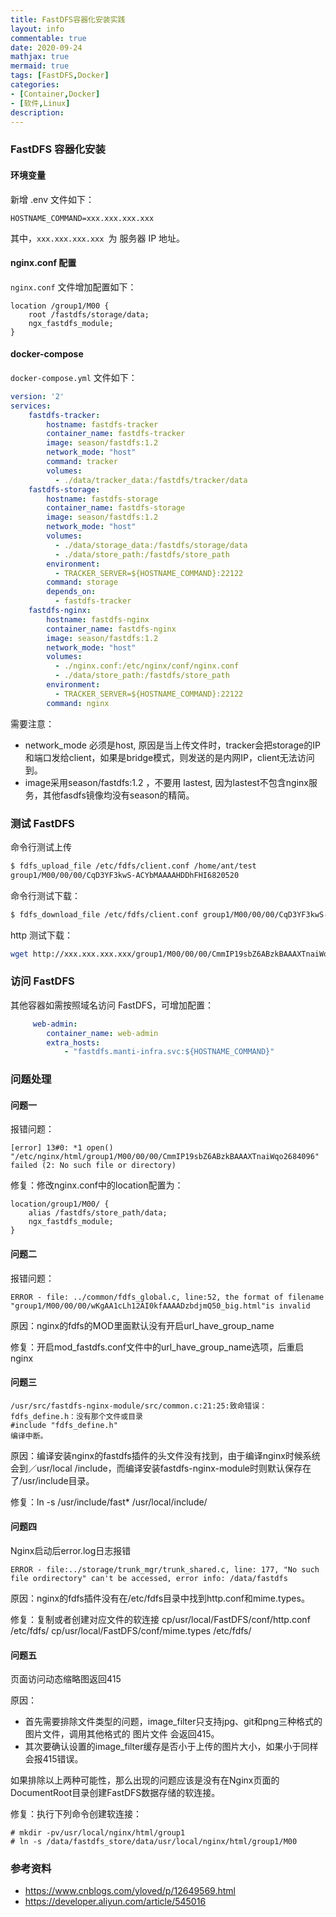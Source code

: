 ```yaml
---
title: FastDFS容器化安装实践
layout: info
commentable: true
date: 2020-09-24
mathjax: true
mermaid: true
tags: [FastDFS,Docker]
categories: 
- [Container,Docker]
- [软件,Linux]
description: 
---
```


### FastDFS 容器化安装

#### 环境变量

新增 .env 文件如下：

```
HOSTNAME_COMMAND=xxx.xxx.xxx.xxx
```

其中，`xxx.xxx.xxx.xxx `为 服务器 IP 地址。

#### nginx.conf 配置

`nginx.conf` 文件增加配置如下：

```
location /group1/M00 {
	root /fastdfs/storage/data;
	ngx_fastdfs_module;
}
```

#### docker-compose

`docker-compose.yml` 文件如下：

```yaml
version: '2'
services:
    fastdfs-tracker:
        hostname: fastdfs-tracker
        container_name: fastdfs-tracker
        image: season/fastdfs:1.2
        network_mode: "host"
        command: tracker
        volumes:
          - ./data/tracker_data:/fastdfs/tracker/data
    fastdfs-storage:
        hostname: fastdfs-storage
        container_name: fastdfs-storage
        image: season/fastdfs:1.2
        network_mode: "host"
        volumes:
          - ./data/storage_data:/fastdfs/storage/data
          - ./data/store_path:/fastdfs/store_path
        environment:
          - TRACKER_SERVER=${HOSTNAME_COMMAND}:22122
        command: storage
        depends_on:
          - fastdfs-tracker
    fastdfs-nginx:
        hostname: fastdfs-nginx
        container_name: fastdfs-nginx
        image: season/fastdfs:1.2
        network_mode: "host"
        volumes:
          - ./nginx.conf:/etc/nginx/conf/nginx.conf
          - ./data/store_path:/fastdfs/store_path
        environment:
          - TRACKER_SERVER=${HOSTNAME_COMMAND}:22122
        command: nginx
```

需要注意：

- network_mode 必须是host, 原因是当上传文件时，tracker会把storage的IP和端口发给client，如果是bridge模式，则发送的是内网IP，client无法访问到。
- image采用season/fastdfs:1.2 ，不要用 lastest, 因为lastest不包含nginx服务，其他fasdfs镜像均没有season的精简。

### 测试 FastDFS

命令行测试上传

```bash
$ fdfs_upload_file /etc/fdfs/client.conf /home/ant/test 
group1/M00/00/00/CqD3YF3kwS-ACYbMAAAAHDDhFHI6820520
```

命令行测试下载：

```bash
$ fdfs_download_file /etc/fdfs/client.conf group1/M00/00/00/CqD3YF3kwS-ACYbMAAAAHDDhFHI6820520
```

http 测试下载：

```bash
wget http://xxx.xxx.xxx.xxx/group1/M00/00/00/CmmIP19sbZ6ABzkBAAAXTnaiWqo2684096?filename=testfile
```

### 访问 FastDFS

其他容器如需按照域名访问 FastDFS，可增加配置：

```yaml
     web-admin:
        container_name: web-admin
        extra_hosts:
            - "fastdfs.manti-infra.svc:${HOSTNAME_COMMAND}"
```

### 问题处理

#### 问题一

报错问题：

```
[error] 13#0: *1 open() "/etc/nginx/html/group1/M00/00/00/CmmIP19sbZ6ABzkBAAAXTnaiWqo2684096" failed (2: No such file or directory)
```

修复：修改nginx.conf中的location配置为：

```
location/group1/M00/ {
	alias /fastdfs/store_path/data;
	ngx_fastdfs_module;
}
```

#### 问题二

报错问题：

```
ERROR - file: ../common/fdfs_global.c, line:52, the format of filename
"group1/M00/00/00/wKgAA1cLh12AI0kfAAAADzbdjmQ50_big.html"is invalid
```


原因：nginx的fdfs的MOD里面默认没有开启url_have_group_name

修复：开启mod_fastdfs.conf文件中的url_have_group_name选项，后重启nginx

#### 问题三

```
/usr/src/fastdfs-nginx-module/src/common.c:21:25:致命错误：fdfs_define.h：没有那个文件或目录
#include "fdfs_define.h" 
编译中断。
```


原因：编译安装nginx的fastdfs插件的头文件没有找到，由于编译nginx时候系统会到／usr/local /include，而编译安装fastdfs-nginx-module时则默认保存在了/usr/include目录。

修复：ln -s /usr/include/fast* /usr/local/include/

#### 问题四

Nginx启动后error.log日志报错

```
ERROR - file:../storage/trunk_mgr/trunk_shared.c, line: 177, "No such file ordirectory" can't be accessed, error info: /data/fastdfs
```

原因：nginx的fdfs插件没有在/etc/fdfs目录中找到http.conf和mime.types。

修复：复制或者创建对应文件的软连接
cp/usr/local/FastDFS/conf/http.conf /etc/fdfs/
cp/usr/local/FastDFS/conf/mime.types /etc/fdfs/

#### 问题五

页面访问动态缩略图返回415

原因：

- 首先需要排除文件类型的问题，image_filter只支持jpg、git和png三种格式的图片文件，调用其他格式的 图片文件 会返回415。
- 其次要确认设置的image_filter缓存是否小于上传的图片大小，如果小于同样会报415错误。

如果排除以上两种可能性，那么出现的问题应该是没有在Nginx页面的DocumentRoot目录创建FastDFS数据存储的软连接。

修复：执行下列命令创建软连接：

```
# mkdir -pv/usr/local/nginx/html/group1
# ln -s /data/fastdfs_store/data/usr/local/nginx/html/group1/M00
```

### 参考资料

- https://www.cnblogs.com/yloved/p/12649569.html
- https://developer.aliyun.com/article/545016